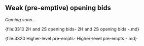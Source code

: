 ## <a name="Weak_(pre-emptive)_opening_bids"> Weak (pre-emptive) opening bids

_Coming soon..._



{file:3310 2H and 2S opening bids\- 2H and 2S opening bids -.md}

{file:3320 Higher-level pre-empts\- Higher-level pre-empts -.md}
